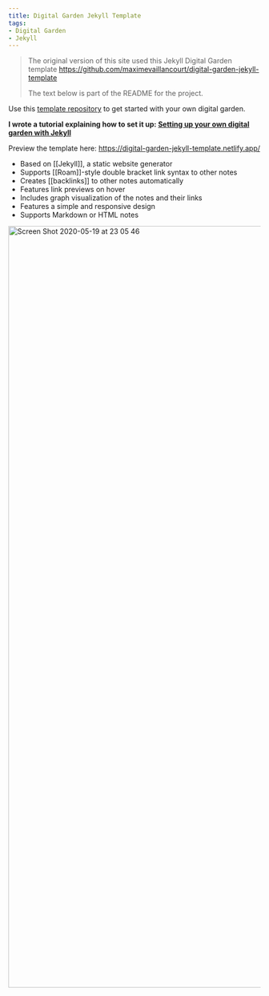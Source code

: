 ```yaml
---
title: Digital Garden Jekyll Template
tags:
- Digital Garden
- Jekyll
---
```


> The original version of this site used this Jekyll Digital Garden template <https://github.com/maximevaillancourt/digital-garden-jekyll-template>
> 
> The text below is part of the README for the project.

Use this [template repository](https://github.com/maximevaillancourt/digital-garden-jekyll-template) to get started with your own digital garden.

**I wrote a tutorial explaining how to set it up: [Setting up your own digital garden with Jekyll](https://maximevaillancourt.com/blog/setting-up-your-own-digital-garden-with-jekyll)**

Preview the template here: https://digital-garden-jekyll-template.netlify.app/

- Based on [[Jekyll]], a static website generator
- Supports [[Roam]]-style double bracket link syntax to other notes
- Creates [[backlinks]] to other notes automatically
- Features link previews on hover
- Includes graph visualization of the notes and their links
- Features a simple and responsive design
- Supports Markdown or HTML notes

<img width="1522" alt="Screen Shot 2020-05-19 at 23 05 46" src="https://user-images.githubusercontent.com/8457808/82400515-7d026d80-9a25-11ea-83f1-3b9cb8347e07.png">